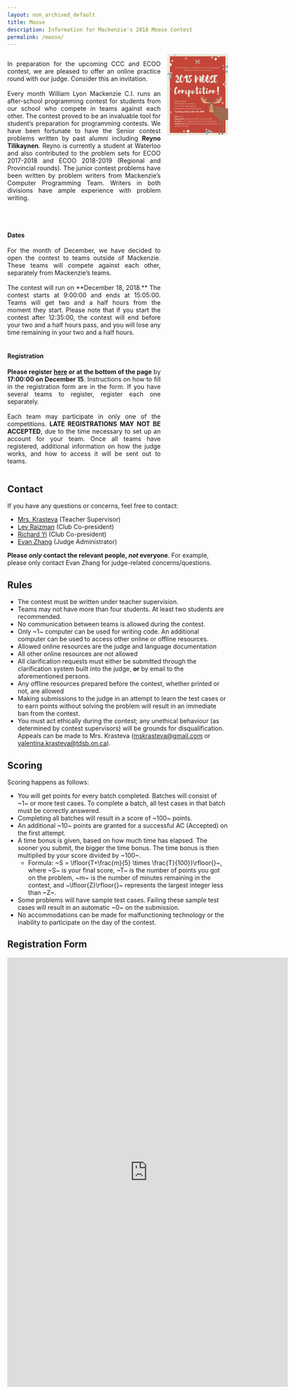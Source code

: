 ```yaml
---
layout: non_archived_default
title: Moose
description: Information for Mackenzie's 2018 Moose Contest
permalink: /moose/
---
```


<div style="display:flex;">
<div style="flex: 250%; min-width:350px; padding-right:15px; text-align:justify;">

In preparation for the upcoming CCC and ECOO contest, we are pleased to offer an online practice round with our judge. Consider this an invitation.
<br>
<br>
Every month William Lyon Mackenzie C.I. runs an after-school programming contest for students from our school who compete in teams against each other. The contest proved to be an invaluable tool for student’s preparation for programming contests. We have been fortunate to have the Senior contest problems written by past alumni including **Reyno Tilikaynen**. Reyno is currently a student at Waterloo and also contributed to the problem sets for ECOO 2017-2018 and ECOO 2018-2019 (Regional and Provincial rounds). The junior contest problems have been written by problem writers from Mackenzie’s Computer Programming Team. Writers in both divisions have ample experience with problem writing.

<br>
<br>
<h4> Dates </h4>
For the month of December, we have decided to open the contest to teams outside of Mackenzie. These teams will compete against each other, separately from Mackenzie’s teams.
<br>
<br>
The contest will run on **December 18, 2018.** The contest starts at 9:00:00 and ends at 15:05:00. Teams will get two and a half hours from the moment they start. Please note that if you start the contest after 12:35:00, the contest will end before your two and a half hours pass, and you will lose any time remaining in your two and a half hours.

<br>
<br>
<h4> Registration </h4>

**Please register [here](https://docs.google.com/forms/d/e/1FAIpQLSdzS2OTaePGJ8Re4-WR7MJ0p1jdIludjmIb8pI0wDxi94TrJA/viewform) or at the bottom of the page** by **17:00:00 on December 15**. Instructions on how to fill in the registration form are in the form. If you have several teams to register, register each one separately. 
<br>
<br>
Each team may participate in only one of the competitions. **LATE REGISTRATIONS MAY NOT BE ACCEPTED**, due to the time necessary to set up an account for your team. Once all teams have registered, additional information on how the judge works, and how to access it will be sent out to teams. 
</div>
<div style="padding-bottom:15px;" align="center">
    <img src="/assets/cpt/ads/MOOSE_Poster_New_2.png" style="display: block; margin-left: auto; margin-right: auto;"/>
</div>
</div>

## Contact

If you have any questions or concerns, feel free to contact:

 - [Mrs. Krasteva](mailto:valentina.krasteva@tdsb.on.ca) (Teacher Supervisor)
 - [Lev Raizman](mailto:raizman.lev@gmail.com) (Club Co-president)
 - [Richard Yi](mailto:richardyi25@gmail.com) (Club Co-president)
 - [Evan Zhang](mailto:evan.zhang@student.tdsb.on.ca) (Judge Administrator)

**Please *only* contact the relevant people, *not* everyone**. For example, please only contact Evan Zhang for judge-related concerns/questions.

## Rules
 - The contest must be written under teacher supervision.
 - Teams may not have more than four students. At least two students are recommended.
 - No communication between teams is allowed during the contest.
 - Only ~1~ computer can be used for writing code. An additional computer can be used to access other online or offline resources.
 - Allowed online resources are the judge and language documentation
 - All other online resources are not allowed
 - All clarification requests must either be submitted through the clarification system built into the judge, **or** by email to the aforementioned persons.
 - Any offline resources prepared before the contest, whether printed or not, are allowed
 - Making submissions to the judge in an attempt to learn the test cases or to earn points without solving the problem will result in an immediate ban from the contest.
 - You must act ethically during the contest; any unethical behaviour (as determined by contest supervisors) will be grounds for disqualification. Appeals can be made to Mrs. Krasteva (mskrasteva@gmail.com or valentina.krasteva@tdsb.on.ca).


## Scoring

Scoring happens as follows:

 - You will get points for every batch completed. Batches will consist of ~1~ or more test cases. To complete a batch, all test cases in that batch must be correctly answered.
 - Completing all batches will result in a score of ~100~ points.
 - An additional ~10~ points are granted for a successful AC (Accepted) on the first attempt.
 - A time bonus is given, based on how much time has elapsed. The sooner you submit, the bigger the time bonus. The time bonus is then multiplied by your score divided by ~100~.
   - Formula: ~S = \lfloor{T+\frac{m}{5} \times \frac{T}{100}}\rfloor{}~, where ~S~ is your final score, ~T~ is the number of points you got on the problem, ~m~ is the number of minutes remaining in the contest, and ~\lfloor{Z}\rfloor{}~ represents the largest integer less than ~Z~.
 - Some problems will have sample test cases. Failing these sample test cases will result in an automatic ~0~ on the submission.
 - No accommodations can be made for malfunctioning technology or the inability to participate on the day of the contest.

## Registration Form

<iframe src="https://docs.google.com/forms/d/e/1FAIpQLSdzS2OTaePGJ8Re4-WR7MJ0p1jdIludjmIb8pI0wDxi94TrJA/viewform?embedded=true" width="640" height="980" frameborder="0" marginheight="0" marginwidth="0" style="display:block; margin-left:auto; margin-right:auto;">Loading...</iframe>
